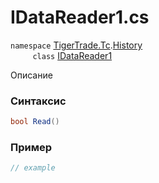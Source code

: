 
# IDataReader1.cs
`namespace` [TigerTrade.Tc](../../../../TigerTrade.Tc.md).[History](../../../../TigerTrade.Tc/History.md)  
&nbsp;&nbsp;&nbsp;&nbsp;&nbsp;&nbsp;&nbsp;&nbsp;&nbsp;`class` [IDataReader1](../../IDataReader1.cs.md)

Описание

### Синтаксис
```csharp
bool Read()
```


### Пример  
```csharp
// example
```
                    
                    